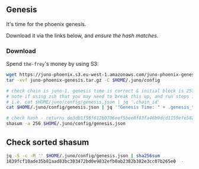 ## Genesis

It's time for the phoenix genesis.

Download it via the links below, and _ensure the hash matches_.

### Download
Spend `the-frey`'s money by using S3:

```sh
wget https://juno-phoenix.s3.eu-west-1.amazonaws.com/juno-phoenix-genesis.tar.gz
tar -xvf juno-phoenix-genesis.tar.gz -C $HOME/.juno/config

# check chain is juno-1, genesis time is correct & initial block is 2578099
# note if using zsh that you may need to break this up, and run steps individually
# i.e. cat $HOME/juno/config/genesis.json | jq '.chain_id'
cat $HOME/.juno/config/genesis.json | jq '"Genesis Time: " + .genesis_time + " — Chain ID: " + .chain_id + " - Initial Height: " + .initial_height'

# check hash - returns de3db1f58f612b0706eef5bee8f83fa46b9dcd1159efe582c33f3d1907434f7a
shasum -a 256 $HOME/.juno/config/genesis.json
```

## Check sorted shasum

```sh
jq -S -c -M '' $HOME/.juno/config/genesis.json | sha256sum
1839fcf10ade35b81aad83bc303472bd0e9832efb0ab2382b382e3cc07b265e0  -
```
